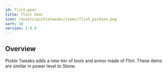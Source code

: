 ```yaml
---
id: flint-gear
title: Flint Gear
icon: /assets/pickletweaks/items/flint_pickaxe.png
sort: 10
version: 1.0.0
---
```


## Overview

Pickle Tweaks adds a new tier of tools and armor made of Flint. These items are similar in power level to Stone.
